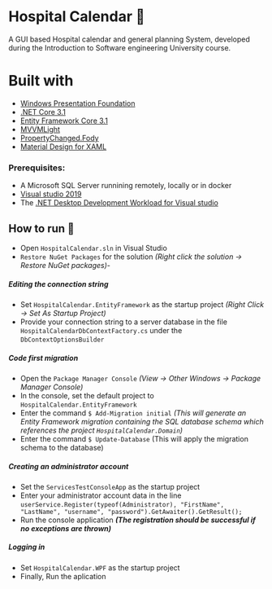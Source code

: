 # Hospital Calendar 🏥

A GUI based Hospital calendar and general planning System, developed during the Introduction to Software engineering University course.

# Built with
- [Windows Presentation Foundation](https://docs.microsoft.com/en-us/dotnet/framework/wpf/getting-started/introduction-to-wpf-in-vs)
- [.NET Core 3.1](https://dotnet.microsoft.com/download)
- [Entity Framework Core 3.1](https://docs.microsoft.com/en-us/ef/core/get-started/install/)
- [MVVMLight](https://www.nuget.org/packages/MvvmLightLibsStd10)
- [PropertyChanged.Fody](https://www.nuget.org/packages/PropertyChanged.Fody/)
- [Material Design for XAML](https://github.com/MaterialDesignInXAML/MaterialDesignInXamlToolkit)

### Prerequisites:
- A Microsoft SQL Server runnining remotely, locally or in docker
- [Visual studio 2019](https://visualstudio.microsoft.com/vs/)
- The [.NET Desktop Development Workload for Visual studio](https://visualstudio.microsoft.com/vs/features/net-development/)

## How to run 🚀

- Open `HospitalCalendar.sln` in Visual Studio
- `Restore NuGet Packages` for the solution *(Right click the solution -> Restore NuGet packages)*- 

##### Editing the connection string
- Set `HospitalCalendar.EntityFramework` as the startup project *(Right Click -> Set As Startup Project)*
- Provide your connection string to a server database in the file `HospitalCalendarDbContextFactory.cs` under the `DbContextOptionsBuilder`

##### Code first migration

- Open the `Package Manager Console` *(View -> Other Windows -> Package Manager Console)*
- In the console, set the default project to `HospitalCalendar.EntityFramework`
- Enter the command `$ Add-Migration initial` *(This will generate an Entity Framework migration containing the SQL database schema which references the project `HospitalCalendar.Domain`)*
- Enter the command `$ Update-Database` (This will apply the migration schema to the database)

##### Creating an administrator account
- Set the `ServicesTestConsoleApp` as the startup project
- Enter your administrator account data in the line `userService.Register(typeof(Administrator), "FirstName", "LastName", "username", "password").GetAwaiter().GetResult();`
- Run the console application ***(The registration should be successful if no exceptions are thrown)***

##### Logging in
- Set `HospitalCalendar.WPF` as the startup project
- Finally, Run the aplication